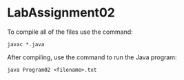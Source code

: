 # LabAssignment02
To compile all of the files use the command:

    javac *.java

After compiling, use the command to run the Java program:

    java Program02 <filename>.txt
